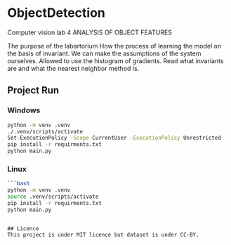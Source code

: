 # ObjectDetection
Computer vision lab 4 ANALYSIS OF OBJECT FEATURES

The purpose of the labartorium 
How the process of learning the model on the basis of invariant. 
We can make the assumptions of the system ourselves. 
Allowed to use the histogram of gradients. 
Read what invariants are and what the nearest neighbor method is. 

## Project Run
### Windows
```sh
python -m venv .venv
./.venv/scripts/activate
Set-ExecutionPolicy -Scope CurrentUser -ExecutionPolicy Unrestricted
pip install -r requirments.txt
python main.py
```
### Linux 

```bash
```bash
python -m venv .venv
source .venv/scripts/activate
pip install -r requirments.txt
python main.py
```
```

## Licence 
This project is under MIT licence but dataset is under CC-BY.